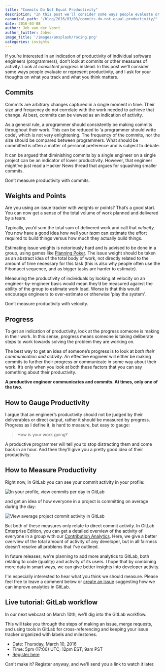 ```yaml
---
title: "Commits Do Not Equal Productivity"
description: "In this post we'll consider some ways people evaluate or represent productivity, and I ask for your thoughts on what you track and what you think matters."
canonical_path: "/blog/2016/03/08/commits-do-not-equal-productivity/"
date: 2016-03-08
author: Job van der Voort
author_twitter: Jobvo
image_title: '/images/unsplash/racing.png'
categories: insights
---
```


If you’re interested in an indication of productivity of individual software engineers (programmers), don’t look at commits or other measures of activity. Look at _consistent progress_ instead.
In this post we'll consider some ways people evaluate or represent productivity,
and I ask for your thoughts on what you track and what you think matters.

<!-- more -->

## Commits

Commits are arbitrary changes captured in a single moment in time. Their size and frequency do not correlate with the work needed to achieve that change. At best, commits can be viewed as an indication of activity.

As a general rule, a programmer should consistently be making commits throughout their work. This can be reduced to ‘a programmer should write code’, which is not very enlightening.
The frequency of the commits, nor the size should be compared between programmers. What should be committed is often a matter of personal preference and is subject to debate.

It can be argued that diminishing commits by a single engineer on a single project can be an indicator of lower productivity. However, that engineer might’ve just read a Hacker News thread that argues for squashing smaller commits.

Don’t measure productivity with commits.

## Weights and Points

Are you using an issue tracker with weights or points? That’s a good start. You can now get a sense of the total volume of work planned and delivered by a team.

Typically, you’d sum the total sum of delivered work and call that _velocity_. You now have a good idea how well your _team_ can estimate the effort required to build things versus how much they actually build things.

Estimating issue weights is notoriously hard and is advised to be done in a group, using games like [Planning Poker]. The issue weight should be taken as an abstract idea of the total body of work, not directly related to the amount of time necessary for this task (this is also why people often use the Fibonacci sequence, and as bigger tasks are harder to estimate).

Measuring the productivity of individuals by looking at velocity on an engineer-by-engineer basis would mean they’d be measured against the ability of the group to estimate work load. Worse is that this would encourage engineers to over-estimate or otherwise ‘play the system’.

Don’t measure productivity with velocity.

## Progress

To get an indication of productivity, look at the progress someone is making in their work. In this sense, progress means someone is taking deliberate steps to work towards solving the problem they are working on.

The best way to get an idea of someone’s progress is to look at _both their communication and activity_. An effective engineer will either be making commits to further their progress or communicate in some way about their work. It’s only when you look at both these factors that you can say something about their productivity.

**A productive engineer communicates and commits. At times, only one of the two.**

## How to Gauge Productivity

I argue that an engineer’s productivity should not be judged by their deliverables or direct output, rather it should be measured by progress. Progress as I define it, is hard to measure, but easy to gauge:

> How is your work going?

A productive programmer will tell you to stop distracting them and come back
in an hour. And then they’ll give you a pretty good idea of their productivity.

## How to Measure Productivity

Right now, in GitLab you can see your commit activity in your profile:

![In your profile, view commits per day in GitLab](/images/commitsprod/commits.png)

and get an idea of how everyone in a project is committing on average during
the day:

![View average project commit activity in GitLab](/images/commitsprod/perday.png)

But both of these measures only relate to direct commit activity.
In GitLab Enterprise Edition, you can get a detailed overview of
the activity of everyone in a group with our [Contribution Analytics].
Here, we give a better overview of the total amount of activity of any
developer, but in all fairness doesn't resolve all problems that I've outlined.

In future releases, we're planning to add more analytics to GitLab,
both relating to code (quality) and activity of its users. I hope that by
combining more data in smart ways, we can give better insights into developer
activity.

I'm especially interested to hear what you think we should measure.
Please feel free to leave a comment below or [create an issue] suggesting
how we can improve analytics in GitLab.

## Live tutorial: GitLab workflow

In our next webcast on March 10th, we'll dig into the GitLab workflow.

This will take you through the steps of making an issue, merge requests, and
using tools in GitLab for cross-referencing and keeping your issue tracker
organized with labels and milestones.

- Date: Thursday, March 10, 2016
- Time: 5pm (17:00) UTC; 12pm EST; 9am PST
- [Register here][webcast]

Can't make it? Register anyway, and we'll send you a link to watch it later.

[Planning Poker]: https://www.planningpoker.com
[webcast]: http://page.gitlab.com/mar-2016-gitlab-introduction.html
[Contribution Analytics]: http://doc.gitlab.com/ee/analytics/contribution_analytics.html
[create an issue]: https://gitlab.com/gitlab-org/gitlab-ce/issues/new
